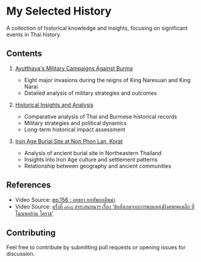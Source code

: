 # My Selected History

A collection of historical knowledge and insights, focusing on significant events in Thai history.

## Contents

1. [Ayutthaya's Military Campaigns Against Burma](military-campaigns/ayutthaya-burma-wars.md)
   - Eight major invasions during the reigns of King Naresuan and King Narai
   - Detailed analysis of military strategies and outcomes

2. [Historical Insights and Analysis](analysis/historical-insights.md)
   - Comparative analysis of Thai and Burmese historical records
   - Military strategies and political dynamics
   - Long-term historical impact assessment

3. [Iron Age Burial Site at Non Phon Lan, Korat](archaeology/iron-age-burial-non-phon-lan.md)
   - Analysis of ancient burial site in Northeastern Thailand
   - Insights into Iron Age culture and settlement patterns
   - Relationship between geography and ancient communities

## References

- Video Source: [ep.156 : อยุธยา ยกทัพบุกตีพม่า](https://www.youtube.com/watch?v=pDpsk-YM9Zo)
- Video Source: [ครั้งที่ ๑๒๘ สาระสนทนาฯ เรื่อง 'ข้อสังเกตจากการพบแหล่งฝังศพยุคเหล็ก ที่โนนพลล้าน โคราช'](https://www.youtube.com/watch?v=Ui1RPguVgb0)

## Contributing

Feel free to contribute by submitting pull requests or opening issues for discussion.